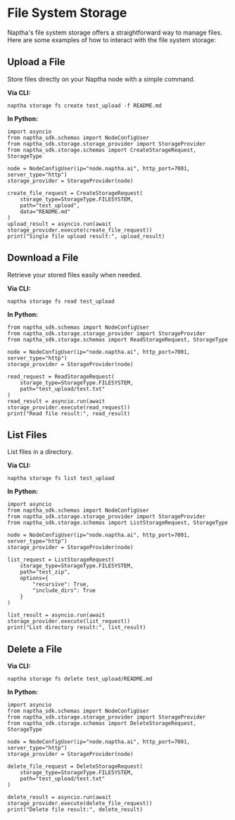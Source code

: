 # File System Storage

Naptha's file system storage offers a straightforward way to manage files. Here are some examples of how to interact with the file system storage:

## Upload a File

Store files directly on your Naptha node with a simple command.

**Via CLI:**

```
naptha storage fs create test_upload -f README.md
```

**In Python:**

```
import asyncio
from naptha_sdk.schemas import NodeConfigUser
from naptha_sdk.storage.storage_provider import StorageProvider
from naptha_sdk.storage.schemas import CreateStorageRequest, StorageType

node = NodeConfigUser(ip="node.naptha.ai", http_port=7001, server_type="http")
storage_provider = StorageProvider(node)

create_file_request = CreateStorageRequest(
    storage_type=StorageType.FILESYSTEM,
    path="test_upload",
    data="README.md"
)
upload_result = asyncio.run(await storage_provider.execute(create_file_request))
print("Single file upload result:", upload_result)
```

## Download a File

Retrieve your stored files easily when needed.

**Via CLI:**

```
naptha storage fs read test_upload
```

**In Python:**

```
from naptha_sdk.schemas import NodeConfigUser
from naptha_sdk.storage.storage_provider import StorageProvider
from naptha_sdk.storage.schemas import ReadStorageRequest, StorageType

node = NodeConfigUser(ip="node.naptha.ai", http_port=7001, server_type="http")
storage_provider = StorageProvider(node)

read_request = ReadStorageRequest(
    storage_type=StorageType.FILESYSTEM,
    path="test_upload/test.txt"
)
read_result = asyncio.run(await storage_provider.execute(read_request))
print("Read file result:", read_result)
```

## List Files

List files in a directory.

**Via CLI:**

```
naptha storage fs list test_upload
```

**In Python:**

```
import asyncio
from naptha_sdk.schemas import NodeConfigUser
from naptha_sdk.storage.storage_provider import StorageProvider
from naptha_sdk.storage.schemas import ListStorageRequest, StorageType

node = NodeConfigUser(ip="node.naptha.ai", http_port=7001, server_type="http")
storage_provider = StorageProvider(node)

list_request = ListStorageRequest(
    storage_type=StorageType.FILESYSTEM,
    path="test_zip",
    options={
        "recursive": True,
        "include_dirs": True
    }
)

list_result = asyncio.run(await storage_provider.execute(list_request))
print("List directory result:", list_result)
```

## Delete a File

**Via CLI:**

```
naptha storage fs delete test_upload/README.md
```

**In Python:**

```
import asyncio
from naptha_sdk.schemas import NodeConfigUser
from naptha_sdk.storage.storage_provider import StorageProvider
from naptha_sdk.storage.schemas import DeleteStorageRequest, StorageType

node = NodeConfigUser(ip="node.naptha.ai", http_port=7001, server_type="http")
storage_provider = StorageProvider(node)

delete_file_request = DeleteStorageRequest(
    storage_type=StorageType.FILESYSTEM,
    path="test_upload/test.txt"
)

delete_result = asyncio.run(await storage_provider.execute(delete_file_request))
print("Delete file result:", delete_result)
```
